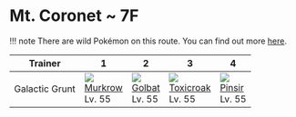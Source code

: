 # Mt. Coronet ~ 7F

!!! note
    There are wild Pokémon on this route. You can find out more [here](../../wild_pokemon/mt_coronet__7f/).


Trainer        | 1                                   | 2                                   | 3                                   | 4
---            | ---                                 | ---                                 | ---                                 | ---
Galactic Grunt | ![][198]<br> [Murkrow]<br> Lv. 55   | ![][042]<br> [Golbat]<br> Lv. 55    | ![][454]<br> [Toxicroak]<br> Lv. 55 | ![][127]<br> [Pinsir]<br> Lv. 55

[Golbat]: ../../pokemon_changes/042/
[Pinsir]: ../../pokemon_changes/127/
[Murkrow]: ../../pokemon_changes/198/
[Toxicroak]: ../../pokemon_changes/454/
[042]: ../img/pokemon/042.png
[127]: ../img/pokemon/127.png
[198]: ../img/pokemon/198.png
[454]: ../img/pokemon/454.png
